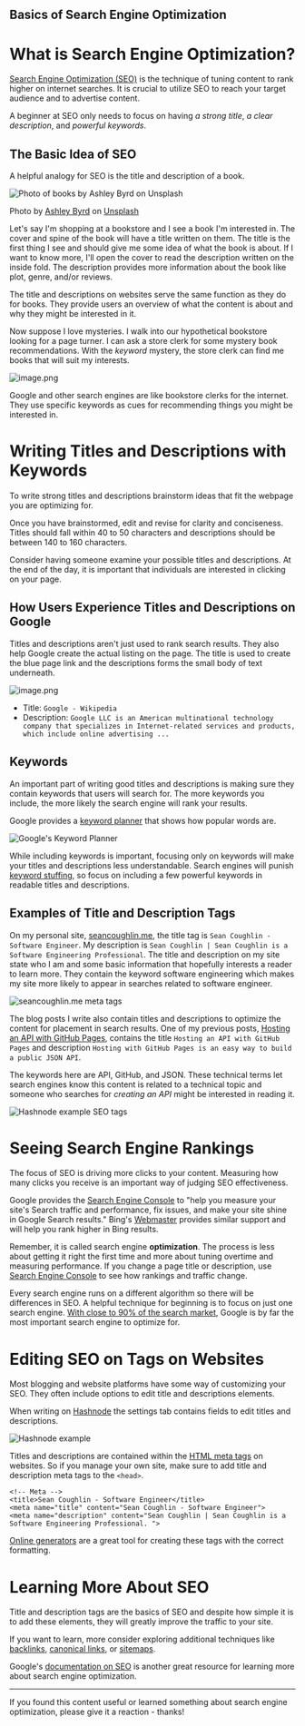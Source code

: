 ## Basics of Search Engine Optimization

# What is Search Engine Optimization?

[Search Engine Optimization (SEO)](https://en.wikipedia.org/wiki/Search_engine_optimization) is the technique of tuning content to rank higher on internet searches. It is crucial to utilize SEO to reach your target audience and to advertise content.

A beginner at SEO only needs to focus on having *a strong title*, *a clear description*, and *powerful keywords*.

## The Basic Idea of SEO

A helpful analogy for SEO is the title and description of a book.

![Photo of books by Ashley Byrd on Unsplash](https://cdn.hashnode.com/res/hashnode/image/upload/v1642364016086/yJPrRDL56.jpeg)

Photo by <a href="https://unsplash.com/@byrdman85?utm_source=unsplash&utm_medium=referral&utm_content=creditCopyText">Ashley Byrd</a> on <a href="https://unsplash.com/s/photos/bookstore?utm_source=unsplash&utm_medium=referral&utm_content=creditCopyText">Unsplash</a>
  
Let's say I'm shopping at a bookstore and I see a book I'm interested in. The cover and spine of the book will have a title written on them. The title is the first thing I see and should give me some idea of what the book is about. If I want to know more, I'll open the cover to read the description written on the inside fold. The description provides more information about the book like plot, genre, and/or reviews.

The title and descriptions on websites serve the same function as they do for books. They provide users an overview of what the content is about and why they might be interested in it. 

Now suppose I love mysteries. I walk into our hypothetical bookstore looking for a page turner. I can ask a store clerk for some mystery book recommendations. With the *keyword* mystery, the store clerk can find me books that will suit my interests.

![image.png](https://cdn.hashnode.com/res/hashnode/image/upload/v1642374797640/1YOAgkdXZ.png)

Google and other search engines are like bookstore clerks for the internet. They use specific keywords as cues for recommending things you might be interested in.

# Writing Titles and Descriptions with Keywords

To write strong titles and descriptions brainstorm ideas that fit the webpage you are optimizing for.

Once you have brainstormed, edit and revise for clarity and conciseness. Titles should fall within 40 to 50 characters and descriptions should be between 140 to 160 characters.

Consider having someone examine your possible titles and descriptions. At the end of the day, it is important that individuals are interested in clicking on your page.

## How Users Experience Titles and Descriptions on Google

Titles and descriptions aren't just used to rank search results. They also help Google create the actual listing on the page. The title is used to create the blue page link and the descriptions forms the small body of text underneath.

![image.png](https://cdn.hashnode.com/res/hashnode/image/upload/v1642375200763/cmo7iR3B6.png)

- Title: `Google - Wikipedia`
- Description: `Google LLC is an American multinational technology company that specializes in Internet-related services and products, which include online advertising ...`

## Keywords

An important part of writing good titles and descriptions is making sure they contain keywords that users will search for. The more keywords you include, the more likely the search engine will rank your results. 

Google provides a [keyword planner](https://ads.google.com/home/tools/keyword-planner/) that shows how popular words are. 

![Google's Keyword Planner](https://cdn.hashnode.com/res/hashnode/image/upload/v1642363935343/z4dnP81mVj.png)

While including keywords is important, focusing only on keywords will make your titles and descriptions less understandable. Search engines will punish [keyword stuffing](https://developers.google.com/search/docs/advanced/guidelines/irrelevant-keywords), so focus on including a few powerful keywords in readable titles and descriptions.

## Examples of Title and Description Tags

On my personal site, [seancoughlin.me](https://seancoughlin.me), the title tag is `Sean Coughlin - Software Engineer`. My description is `Sean Coughlin | Sean Coughlin is a Software Engineering Professional`.  The title and description on my site state who I am and some basic information that hopefully interests a reader to learn more. They contain the keyword software engineering which makes my site more likely to appear in searches related to software engineer.

![seancoughlin.me meta tags](https://cdn.hashnode.com/res/hashnode/image/upload/v1642356247508/bORQHcDzjw.png)

The blog posts I write also contain titles and descriptions to optimize the content for placement in search results. One of my previous posts, [Hosting an API with GitHub Pages](https://blog.seancoughlin.me/hosting-an-api-with-github-pages), contains the title `Hosting an API with GitHub Pages` and description `Hosting with GitHub Pages is an easy way to build a public JSON API`.

The keywords here are API, GitHub, and JSON. These technical terms let search engines know this content is related to a technical topic and someone who searches for *creating an API* might be interested in reading it.

![Hashnode example SEO tags](https://cdn.hashnode.com/res/hashnode/image/upload/v1642358002471/w7jaSvafjv.png)

# Seeing Search Engine Rankings

The focus of SEO is driving more clicks to your content. Measuring how many clicks you receive is an important way of judging SEO effectiveness. 

Google provides the [Search Engine Console](https://search.google.com/search-console/about) to "help you measure your site's Search traffic and performance, fix issues, and make your site shine in Google Search results." Bing's [Webmaster](https://www.bing.com/webmaster) provides similar support and will help you rank higher in Bing results.

Remember, it is called search engine **optimization**. The process is less about getting it right the first time and more about tuning overtime and measuring performance. If you change a page title or description, use [Search Engine Console](https://search.google.com/search-console/about) to see how rankings and traffic change.

Every search engine runs on a different algorithm so there will be differences in SEO. A helpful technique for beginning is to focus on just one search engine. [With close to 90% of the search market](https://www.statista.com/statistics/216573/worldwide-market-share-of-search-engines/), Google is by far the most important search engine to optimize for. 

# Editing SEO on Tags on Websites

Most blogging and website platforms have some way of customizing your SEO. They often include options to edit title and descriptions elements. 

When writing on [Hashnode](https://hashnode.com) the settings tab contains fields to edit titles and descriptions.

![Hashnode example](https://cdn.hashnode.com/res/hashnode/image/upload/v1642356775620/ExKmO6wIG.png)

Titles and descriptions are contained within the [HTML meta tags](https://www.w3schools.com/tags/tag_meta.asp) on websites.
So if you manage your own site, make sure to add title and description meta tags to the `<head>`. 

```
<!-- Meta -->
<title>Sean Coughlin - Software Engineer</title>
<meta name="title" content="Sean Coughlin - Software Engineer">
<meta name="description" content="Sean Coughlin | Sean Coughlin is a Software Engineering Professional. ">
```

[Online generators](https://www.seoptimer.com/meta-tag-generator) are a great tool for creating these tags with the correct formatting.

# Learning More About SEO

Title and description tags are the basics of SEO and despite how simple it is to add these elements, they will greatly improve the traffic to your site.

If you want to learn, more consider exploring additional techniques like [backlinks](https://en.wikipedia.org/wiki/Backlink), [canonical links](https://en.wikipedia.org/wiki/Canonical_link_element), or [sitemaps](https://www.sitemaps.org/). 

Google's [documentation on SEO](https://developers.google.com/search/docs/beginner/seo-starter-guide) is another great resource for learning more about search engine optimization.

<hr>

If you found this content useful or learned something about search engine optimization, please give it a reaction - thanks!




